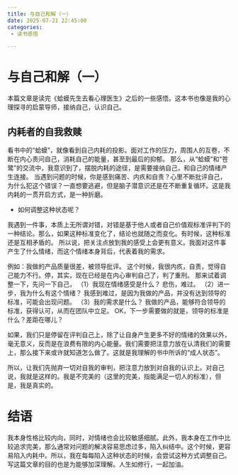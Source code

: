 ```yaml
---
title: 与自己和解（一）
date: 2025-07-21 22:45:00
categories:
 - 读书感悟

---
```

# 与自己和解（一）
本篇文章是读完《蛤蟆先生去看心理医生》之后的一些感悟。这本书也像是我的心理探寻的启蒙导师，接纳自己，认识自己。

## 内耗者的自我救赎
看书中的“蛤蟆”，就像看到自己内耗的投影。面对工作的压力，周围人的互卷，不断在内心责问自己，消耗自己的能量，甚至到最后的抑郁。
那么，从“蛤蟆”和“苍鹭”的交流中，我意识到了，摆脱内耗的途径，是需要接纳自己，和自己的情绪产生连接。
当遇到问题的时候，你是感到痛苦、内疚和自责？心里不断批评自己，为什么犯这个错误？一直想要逃避，但是脑子潜意识还是在不断重复循环。这是我内耗的一贯开启方式，是一种折磨。
- 如何调整这种状态呢？

我遇到一件事，本质上无所谓对错，对错是基于他人或者自己价值观标准评判下的一种结论。那么，如果这种标准变化了，结论也就随之而变化。有时候，这种标准还是互相矛盾的。
所以说，把关注点放到我的感受上会更有意义。我面对这件事产生了什么情绪，而这个情绪本身背后，代表着我的需求。

例如：我做的产品质量很差，被领导批评。
这个时候，我很内疚，自责，觉得自己能力不行。停，其实，现在已经是在内心审判自己了，判了重刑。
那来试着调整一下，先问一下自己，
（1）我现在情绪感受是什么？
悲伤，难过。
（2）进一步，我为什么有这个情绪？
我感到难过，是因为我做的产品，并没有达到领导的标准，可能会出现问题。
（3）我的需求是什么？
我做的产品，能够符合领导的标准，获得认可，从而在团队中立足。
OK，下一步需要做的就是，领导的标准是什么？差距在哪儿？

如果，我们只是停留在评判自己上，除了让自身产生更多不好的情绪的效果以外，毫无意义，反而是在浪费有限的内心能量。我们需要把注意力放在认清我们的需要上，那么接下来或许就知道怎么做了。这就是我理解的书中所诉的“成人状态”。

所以，让我们先抛弃一切对自我的审判，把注意力放到对自我的认识上。对自己说，我就是这样的。我是不完美的（这里的完美，指能满足一切人的标准），但是，我是真实的。


# 结语
我本身性格比较内向，同时，对情绪也会比较敏感细腻。此外，我本身在工作中比较追求完美，那么通常对问题的解决容易思虑过多，陷入纠结中。这个时候，更容易陷入内耗中。所以，我在每每陷入这种状态的时候，会尝试这种方式调整自己。写这篇文章的目的也是为能够加深理解。人生如修行，一起加油。
